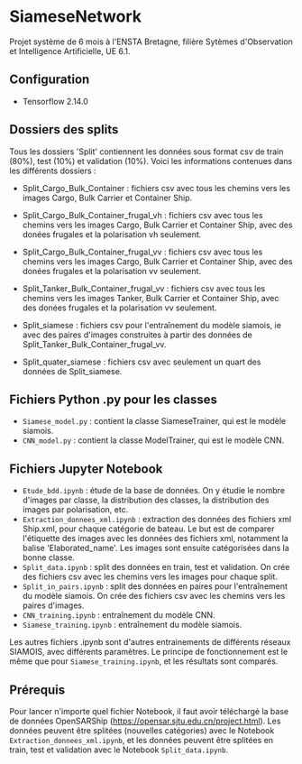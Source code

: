 # SiameseNetwork
Projet système de 6 mois à l'ENSTA Bretagne, filière Sytèmes d'Observation et Intelligence Artificielle, UE 6.1.

## Configuration
- Tensorflow 2.14.0

## Dossiers des splits
Tous les dossiers 'Split' contiennent les données sous format csv de train (80%), test (10%) et validation (10%). Voici les informations contenues dans les différents dossiers :
- Split_Cargo_Bulk_Container : fichiers csv avec tous les chemins vers les images Cargo, Bulk Carrier et Container Ship.

- Split_Cargo_Bulk_Container_frugal_vh : fichiers csv avec tous les chemins vers les images Cargo, Bulk Carrier et Container Ship, avec des donées frugales et la polarisation vh seulement.

- Split_Cargo_Bulk_Container_frugal_vv : fichiers csv avec tous les chemins vers les images Cargo, Bulk Carrier et Container Ship, avec des donées frugales et la polarisation vv seulement.

- Split_Tanker_Bulk_Container_frugal_vv : fichiers csv avec tous les chemins vers les images Tanker, Bulk Carrier et Container Ship, avec des donées frugales et la polarisation vv seulement.

- Split_siamese : fichiers csv pour l'entraînement du modèle siamois, ie avec des paires d'images construites à partir des données de Split_Tanker_Bulk_Container_frugal_vv.

- Split_quater_siamese : fichiers csv avec seulement un quart des données de Split_siamese.

## Fichiers Python .py pour les classes

- `Siamese_model.py` : contient la classe SiameseTrainer, qui est le modèle siamois.
- `CNN_model.py` : contient la classe ModelTrainer, qui est le modèle CNN.

## Fichiers Jupyter Notebook
- `Etude_bdd.ipynb` : étude de la base de données. On y étudie le nombre d'images par classe, la distribution des classes, la distribution des images par polarisation, etc.
- `Extraction_donnees_xml.ipynb` : extraction des données des fichiers xml Ship.xml, pour chaque catégorie de bateau. Le but est de comparer l'étiquette des images avec les données des fichiers xml, notamment la balise 'Elaborated_name'. Les images sont ensuite catégorisées dans la bonne classe.
- `Split_data.ipynb` : split des données en train, test et validation. On crée des fichiers csv avec les chemins vers les images pour chaque split.
- `Split_in_pairs.ipynb` : split des données en paires pour l'entraînement du modèle siamois. On crée des fichiers csv avec les chemins vers les paires d'images.
- `CNN_training.ipynb` : entraînement du modèle CNN.
- `Siamese_training.ipynb` : entraînement du modèle siamois.

Les autres fichiers .ipynb sont d'autres entrainements de différents réseaux SIAMOIS, avec différents paramètres. Le principe de fonctionnement est le même que pour `Siamese_training.ipynb`, et les résultats sont comparés.

## Prérequis
Pour lancer n'importe quel fichier Notebook, il faut avoir téléchargé la base de données OpenSARShip (https://opensar.sjtu.edu.cn/project.html). Les données peuvent être splitées (nouvelles catégories) avec le Notebook `Extraction_donnees_xml.ipynb`, et les données peuvent être splitées en train, test et validation avec le Notebook `Split_data.ipynb`.